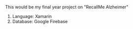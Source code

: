 This would be my final year project on "RecallMe Alzheimer"
1) Language: Xamarin
2) Database: Google Firebase

